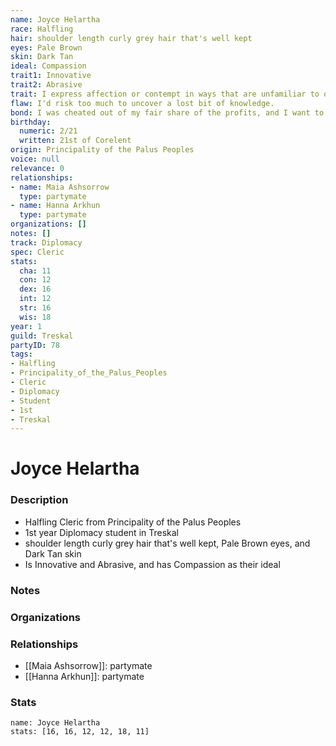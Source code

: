 ```yaml
---
name: Joyce Helartha
race: Halfling
hair: shoulder length curly grey hair that's well kept
eyes: Pale Brown
skin: Dark Tan
ideal: Compassion
trait1: Innovative
trait2: Abrasive
trait: I express affection or contempt in ways that are unfamiliar to others.
flaw: I'd risk too much to uncover a lost bit of knowledge.
bond: I was cheated out of my fair share of the profits, and I want to get my due.
birthday:
  numeric: 2/21
  written: 21st of Corelent
origin: Principality of the Palus Peoples
voice: null
relevance: 0
relationships:
- name: Maia Ashsorrow
  type: partymate
- name: Hanna Arkhun
  type: partymate
organizations: []
notes: []
track: Diplomacy
spec: Cleric
stats:
  cha: 11
  con: 12
  dex: 16
  int: 12
  str: 16
  wis: 18
year: 1
guild: Treskal
partyID: 78
tags:
- Halfling
- Principality_of_the_Palus_Peoples
- Cleric
- Diplomacy
- Student
- 1st
- Treskal
---
```

# Joyce Helartha
### Description
- Halfling Cleric from Principality of the Palus Peoples
- 1st year Diplomacy student in Treskal
- shoulder length curly grey hair that's well kept, Pale Brown eyes, and Dark Tan skin
- Is Innovative and Abrasive, and has Compassion as their ideal

### Notes

### Organizations

### Relationships
- [[Maia Ashsorrow]]: partymate
- [[Hanna Arkhun]]: partymate

### Stats
```statblock
name: Joyce Helartha
stats: [16, 16, 12, 12, 18, 11]
```